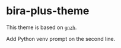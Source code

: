 # bira-plus-theme

This theme is based on [`gnzh`](https://github.com/robbyrussell/oh-my-zsh/blob/master/themes/gnzh.zsh-theme).

Add Python venv prompt on the second line.
